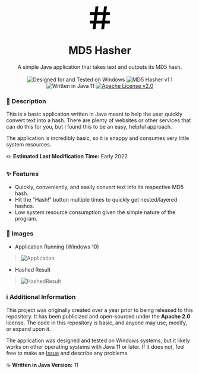 <p align="center">
    <img align="center" src="https://raw.githubusercontent.com/Minimunch57/MD5Hasher/main/src/com/minimunch57/images/icon64.png">
    <br>
    <h1 align="center">MD5 Hasher</h1>
</p>
<p align="center">
    A simple Java application that takes text and outputs its MD5 hash.
    <br><br>
    <img src="https://img.shields.io/badge/designed for-windows-blue?style=flat&logo=windows" alt="Designed for and Tested on Windows">
    <img src="https://img.shields.io/badge/version-1.1-blue" alt="MD5 Hasher v1.1">
    <img src="https://img.shields.io/badge/language-java-F58219?logo=oracle" alt="Written in Java 11">
    <a target="_blank" href="https://github.com/Minimunch57/MD5Hasher/blob/main/LICENSE"><img src="https://img.shields.io/badge/license-Apache%202.0-yellow" alt="Apache License v2.0"></a>
</p>

### 📃 Description
This is a basic application written in Java meant to help the user quickly convert text into a hash.
There are plenty of websites or other services that can do this for you, but I found this to be an easy, helpful approach.

The application is incredibly basic, so it is snappy and consumes very little system resources.

✏️  __Estimated Last Modification Time:__  Early 2022

### ✨ Features
- Quickly, conveniently, and easily convert text into its respective MD5 hash.
- Hit the "Hash!" button multiple times to quickly get nested/layered hashes.
- Low system resource consumption given the simple nature of the program.

### 📸 Images
- Application Running (Windows 10)

>![Application](https://github.com/Minimunch57/MD5Hasher/assets/43156167/f4370222-150b-4a68-86c0-ba5a0b0eeaa0)

- Hashed Result

>![HashedResult](https://github.com/Minimunch57/MD5Hasher/assets/43156167/4a493a1d-2c46-4d5e-ac37-5e142b824121)

### ℹ️ Additional Information
This project was originally created over a year prior to being released to this repository.
It has been publicized and open-sourced under the  __Apache 2.0__  license.
The code in this repository is basic, and anyone may use, modify, or expand upon it.

The application was designed and tested on Windows systems, but it likely works on other operating systems with Java 11 or later.
If it does not, feel free to make an [Issue](https://github.com/Minimunch57/MD5Hasher/issues) and describe any problems.

☕  __Written in Java Version:__  11